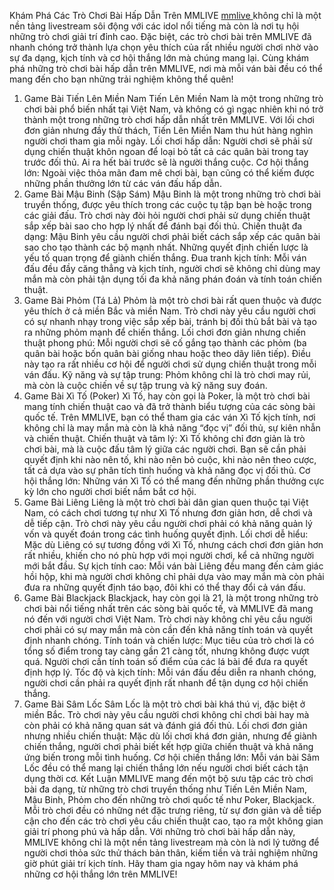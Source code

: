 Khám Phá Các Trò Chơi Bài Hấp Dẫn Trên MMLIVE
<a href="https://mmlive.baby">mmlive </a>không chỉ là một nền tảng livestream sôi động với các idol nổi tiếng mà còn là nơi tụ hội những trò chơi giải trí đỉnh cao. Đặc biệt, các trò chơi bài trên MMLIVE đã nhanh chóng trở thành lựa chọn yêu thích của rất nhiều người chơi nhờ vào sự đa dạng, kịch tính và cơ hội thắng lớn mà chúng mang lại. Cùng khám phá những trò chơi bài hấp dẫn trên MMLIVE, nơi mà mỗi ván bài đều có thể mang đến cho bạn những trải nghiệm không thể quên!
1. Game Bài Tiến Lên Miền Nam
Tiến Lên Miền Nam là một trong những trò chơi bài phổ biến nhất tại Việt Nam, và không có gì ngạc nhiên khi nó trở thành một trong những trò chơi hấp dẫn nhất trên MMLIVE. Với lối chơi đơn giản nhưng đầy thử thách, Tiến Lên Miền Nam thu hút hàng nghìn người chơi tham gia mỗi ngày.
Lối chơi hấp dẫn: Người chơi sẽ phải sử dụng chiến thuật khôn ngoan để loại bỏ tất cả các quân bài trong tay trước đối thủ. Ai ra hết bài trước sẽ là người thắng cuộc.
Cơ hội thắng lớn: Ngoài việc thỏa mãn đam mê chơi bài, bạn cũng có thể kiếm được những phần thưởng lớn từ các ván đấu hấp dẫn.
2. Game Bài Mậu Binh (Sập Sám)
Mậu Binh là một trong những trò chơi bài truyền thống, được yêu thích trong các cuộc tụ tập bạn bè hoặc trong các giải đấu. Trò chơi này đòi hỏi người chơi phải sử dụng chiến thuật sắp xếp bài sao cho hợp lý nhất để đánh bại đối thủ.
Chiến thuật đa dạng: Mậu Binh yêu cầu người chơi phải biết cách sắp xếp các quân bài sao cho tạo thành các bộ mạnh nhất. Những quyết định chiến lược là yếu tố quan trọng để giành chiến thắng.
Đua tranh kịch tính: Mỗi ván đấu đều đầy căng thẳng và kịch tính, người chơi sẽ không chỉ dùng may mắn mà còn phải tận dụng tối đa khả năng phán đoán và tính toán chiến thuật.
3. Game Bài Phỏm (Tá Lả)
Phỏm là một trò chơi bài rất quen thuộc và được yêu thích ở cả miền Bắc và miền Nam. Trò chơi này yêu cầu người chơi có sự nhanh nhạy trong việc sắp xếp bài, tránh bị đối thủ bắt bài và tạo ra những phỏm mạnh để chiến thắng.
Lối chơi đơn giản nhưng chiến thuật phong phú: Mỗi người chơi sẽ cố gắng tạo thành các phỏm (ba quân bài hoặc bốn quân bài giống nhau hoặc theo dãy liên tiếp). Điều này tạo ra rất nhiều cơ hội để người chơi sử dụng chiến thuật trong mỗi ván đấu.
Kỹ năng và sự tập trung: Phỏm không chỉ là trò chơi may rủi, mà còn là cuộc chiến về sự tập trung và kỹ năng suy đoán.
4. Game Bài Xì Tố (Poker)
Xì Tố, hay còn gọi là Poker, là một trò chơi bài mang tính chiến thuật cao và đã trở thành biểu tượng của các sòng bài quốc tế. Trên MMLIVE, bạn có thể tham gia các ván Xì Tố kịch tính, nơi không chỉ là may mắn mà còn là khả năng “đọc vị” đối thủ, sự kiên nhẫn và chiến thuật.
Chiến thuật và tâm lý: Xì Tố không chỉ đơn giản là trò chơi bài, mà là cuộc đấu tâm lý giữa các người chơi. Bạn sẽ cần phải quyết định khi nào nên tố, khi nào nên bỏ cuộc, khi nào nên theo cược, tất cả dựa vào sự phân tích tình huống và khả năng đọc vị đối thủ.
Cơ hội thắng lớn: Những ván Xì Tố có thể mang đến những phần thưởng cực kỳ lớn cho người chơi biết nắm bắt cơ hội.
5. Game Bài Liêng
Liêng là một trò chơi bài dân gian quen thuộc tại Việt Nam, có cách chơi tương tự như Xì Tố nhưng đơn giản hơn, dễ chơi và dễ tiếp cận. Trò chơi này yêu cầu người chơi phải có khả năng quản lý vốn và quyết đoán trong các tình huống quyết định.
Lối chơi dễ hiểu: Mặc dù Liêng có sự tương đồng với Xì Tố, nhưng cách chơi đơn giản hơn rất nhiều, khiến cho nó phù hợp với mọi người chơi, kể cả những người mới bắt đầu.
Sự kịch tính cao: Mỗi ván bài Liêng đều mang đến cảm giác hồi hộp, khi mà người chơi không chỉ phải dựa vào may mắn mà còn phải đưa ra những quyết định táo bạo, đôi khi có thể thay đổi cả ván đấu.
6. Game Bài Blackjack
Blackjack, hay còn gọi là 21, là một trong những trò chơi bài nổi tiếng nhất trên các sòng bài quốc tế, và MMLIVE đã mang nó đến với người chơi Việt Nam. Trò chơi này không chỉ yêu cầu người chơi phải có sự may mắn mà còn cần đến khả năng tính toán và quyết định nhanh chóng.
Tính toán và chiến lược: Mục tiêu của trò chơi là có tổng số điểm trong tay càng gần 21 càng tốt, nhưng không được vượt quá. Người chơi cần tính toán số điểm của các lá bài để đưa ra quyết định hợp lý.
Tốc độ và kịch tính: Mỗi ván đấu đều diễn ra nhanh chóng, người chơi cần phải ra quyết định rất nhanh để tận dụng cơ hội chiến thắng.
7. Game Bài Sâm Lốc
Sâm Lốc là một trò chơi bài khá thú vị, đặc biệt ở miền Bắc. Trò chơi này yêu cầu người chơi không chỉ chơi bài hay mà còn phải có khả năng quan sát và đánh giá đối thủ.
Lối chơi đơn giản nhưng nhiều chiến thuật: Mặc dù lối chơi khá đơn giản, nhưng để giành chiến thắng, người chơi phải biết kết hợp giữa chiến thuật và khả năng ứng biến trong mỗi tình huống.
Cơ hội chiến thắng lớn: Mỗi ván bài Sâm Lốc đều có thể mang lại chiến thắng lớn nếu người chơi biết cách tận dụng thời cơ.
Kết Luận
MMLIVE mang đến một bộ sưu tập các trò chơi bài đa dạng, từ những trò chơi truyền thống như Tiến Lên Miền Nam, Mậu Binh, Phỏm cho đến những trò chơi quốc tế như Poker, Blackjack. Mỗi trò chơi đều có những nét đặc trưng riêng, từ sự đơn giản và dễ tiếp cận cho đến các trò chơi yêu cầu chiến thuật cao, tạo ra một không gian giải trí phong phú và hấp dẫn.
Với những trò chơi bài hấp dẫn này, MMLIVE không chỉ là một nền tảng livestream mà còn là nơi lý tưởng để người chơi thỏa sức thử thách bản thân, kiếm tiền và trải nghiệm những giờ phút giải trí kịch tính. Hãy tham gia ngay hôm nay và khám phá những cơ hội thắng lớn trên MMLIVE!

